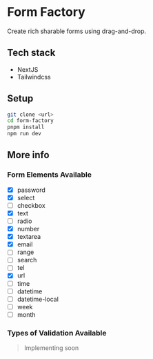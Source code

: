# Form Factory

Create rich sharable forms using drag-and-drop.

## Tech stack

- NextJS
- Tailwindcss

## Setup

```bash
git clone <url>
cd form-factory
pnpm install
npm run dev
```

## More info

### Form Elements Available

- [x] password
- [x] select
- [ ] checkbox
- [x] text
- [ ] radio
- [x] number
- [x] textarea
- [x] email
- [ ] range
- [ ] search
- [ ] tel
- [x] url
- [ ] time
- [ ] datetime
- [ ] datetime-local
- [ ] week
- [ ] month

### Types of Validation Available

> Implementing soon
